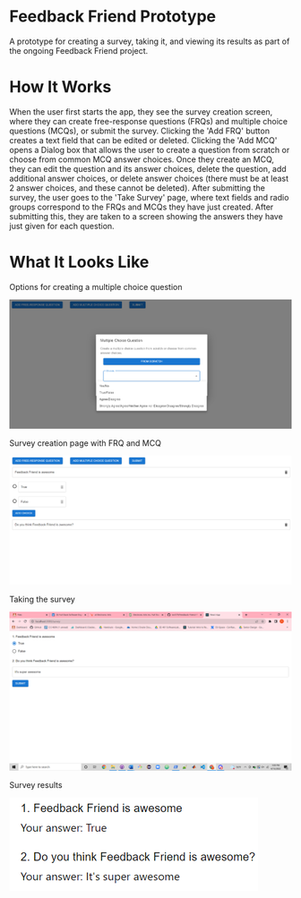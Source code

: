 # Feedback Friend Prototype
A prototype for creating a survey, taking it, and viewing its results as part of the ongoing Feedback Friend project.

# How It Works
When the user first starts the app, they see the survey creation screen, where they can create free-response questions (FRQs) and multiple choice questions (MCQs), or submit the survey. Clicking the 'Add FRQ' button creates a text field that can be edited or deleted. Clicking the 'Add MCQ' opens a Dialog box that allows the user to create a question from scratch or choose from common MCQ answer choices. Once they create an MCQ, they can edit the question and its answer choices, delete the question, add additional answer choices, or delete answer choices (there must be at least 2 answer choices, and these cannot be deleted). After submitting the survey, the user goes to the 'Take Survey' page, where text fields and radio groups correspond to the FRQs and MCQs they have just created. After submitting this, they are taken to a screen showing the answers they have just given for each question.

# What It Looks Like
Options for creating a multiple choice question

![Creating a MCQ](images/createMCQ.png)

Survey creation page with FRQ and MCQ

![Survey Creation](images/createSurvey.png)

Taking the survey

![Taking a survey](images/takeSurvey.png)

Survey results

![Survey results](images/surveyResults.png)
